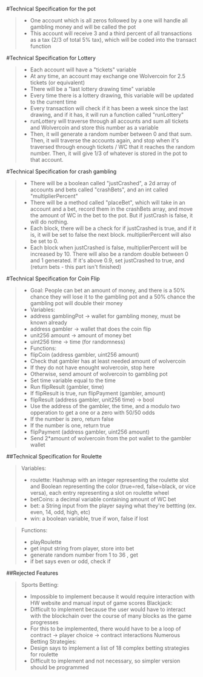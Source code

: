 #Technical Specification for the pot
> - One account which is all zeros followed by a one will handle all gambling money and will be called the pot
> - This account will receive 3 and a third percent of all transactions as a tax (2/3 of total 5% tax), which will be coded into the transact function

#Technical Specification for Lottery
> - Each account will have a "tickets" variable
> - At any time, an account may exchange one Wolvercoin for 2.5 tickets (or equivalent)
> - There will be a "last lottery drawing time" variable
> - Every time there is a lottery drawing, this variable will be updated to the current time
> - Every transaction will check if it has been a week since the last drawing, and if it has, it will run a function called "runLottery"
> - runLottery will traverse through all accounts and sum all tickets and Wolvercoin and store this number as a variable
> - Then, it will generate a random number between 0 and that sum. Then, it will traverse the accounts again, and stop when it's traversed through enough tickets / WC that it reaches the random number. Then, it will give 1/3 of whatever is stored in the pot to that account.

#Technical Specification for crash gambling
> - There will be a boolean called "justCrashed", a 2d array of accounts and bets called "crashBets", and an int called "multiplierPercent"
> - There will be a method called "placeBet", which will take in an account and a bet, record them in the crashBets array, and move the amount of WC in the bet to the pot. But if justCrash is false, it will do nothing.
> - Each block, there will be a check for if justCrashed is true, and if it is, it will be set to false the next block. multiplierPercent will also be set to 0.
> - Each block when justCrashed is false, multiplierPercent will be increased by 10. There will also be a random double between 0 and 1 generated. If it's above 0.9, set justCrashed to true, and (return bets - this part isn't finished)

#Technical Specification for Coin Flip 
> - Goal: People can bet an amount of money, and there is a 50% chance they will lose it to the gambling pot and a 50% chance the gambling pot will double their money
> - Variables:
> -   address gamblingPot -> wallet for gambling money, must be known already
> -   address gambler -> wallet that does the coin flip
> -   unit256 amount -> amount of money bet
> -   uint256 time -> time (for randomness)
> - Functions:
> - flipCoin (address gambler, uint256 amount)
> -   Check that gambler has at least needed amount of wolvercoin
> -   If they do not have enought wolvercoin, stop here
> -   Otherwise, send amount of wolvercoin to gambling pot
> -   Set time variable equal to the time
> -   Run flipResult (gambler, time)
> -   If flipResult is true, run flipPayment (gambler, amount)
> - flipResult (address gambler, unit256 time) -> bool
> -   Use the address of the gambler, the time, and a modulo two opperation to get a one or a zero with 50/50 odds
> -   If the number is zero, return false
> -   If the number is one, return true
> - flipPayment (address gambler, uint256 amount)
> -   Send 2*amount of wolvercoin from the pot wallet to the gambler wallet

##Technical Specification for Roulette 
> Variables:
> - roulette: Hashmap with an integer representing the roulette slot and Boolean representing the color (true=red, false=black, or vice versa), each entry representing a slot on roulette wheel
> - betCoins: a decimal variable containing amount of WC bet
> - bet: a String input from the player saying what they're bettting (ex. even, 14, odd, high, etc)
> - win: a boolean variable, true if won, false if lost

> Functions:
> - playRoulette
> - get input string from player, store into bet
> - generate random number from 1 to 36 , get 
> - if bet says even or odd, check if 

##Rejected Features
> Sports Betting:
> - Impossible to implement because it would require interaction with HW website and manual input of game scores
> Blackjack:
> - Difficult to implement because the user would have to interact with the blockchain over the course of many blocks as the game progresses
> - For this to be implemented, there would have to be a loop of contract -> player choice -> contract interactions
> Numerous Betting Strategies:
> - Design says to implement a list of 18 complex betting strategies for roulette
> - Difficult to implement and not necessary, so simpler version should be programmed